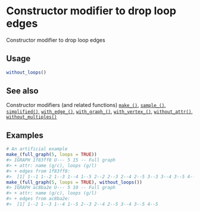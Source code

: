 # Constructor modifier to drop loop edges

Constructor modifier to drop loop edges

## Usage

``` r
without_loops()
```

## See also

Constructor modifiers (and related functions)
[`make_()`](https://r.igraph.org/reference/make_.md),
[`sample_()`](https://r.igraph.org/reference/sample_.md),
[`simplified()`](https://r.igraph.org/reference/simplified.md),
[`with_edge_()`](https://r.igraph.org/reference/with_edge_.md),
[`with_graph_()`](https://r.igraph.org/reference/with_graph_.md),
[`with_vertex_()`](https://r.igraph.org/reference/with_vertex_.md),
[`without_attr()`](https://r.igraph.org/reference/without_attr.md),
[`without_multiples()`](https://r.igraph.org/reference/without_multiples.md)

## Examples

``` r
# An artificial example
make_(full_graph(5, loops = TRUE))
#> IGRAPH 1f83ff8 U--- 5 15 -- Full graph
#> + attr: name (g/c), loops (g/l)
#> + edges from 1f83ff8:
#>  [1] 1--1 1--2 1--3 1--4 1--5 2--2 2--3 2--4 2--5 3--3 3--4 3--5 4--4 4--5 5--5
make_(full_graph(5, loops = TRUE), without_loops())
#> IGRAPH ac8ba2e U--- 5 10 -- Full graph
#> + attr: name (g/c), loops (g/l)
#> + edges from ac8ba2e:
#>  [1] 1--2 1--3 1--4 1--5 2--3 2--4 2--5 3--4 3--5 4--5
```
